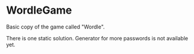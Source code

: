 # WordleGame
Basic copy of the game called "Wordle".

There is one static solution. 
Generator for more passwords is not available yet.
